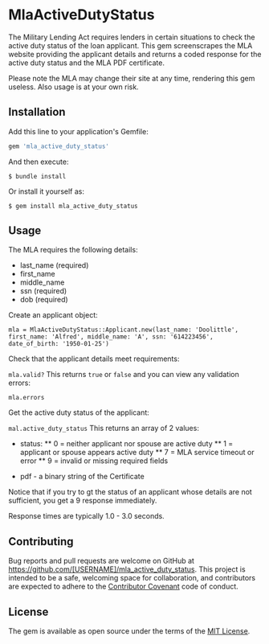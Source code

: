 # MlaActiveDutyStatus

The Military Lending Act requires lenders in certain situations to check the active duty status of the loan applicant. 
This gem screenscrapes the MLA website providing the applicant details and returns a coded response for the active duty status
and the MLA PDF certificate.

Please note the MLA may change their site at any time, rendering this gem useless. 
Also usage is at your own risk.

## Installation

Add this line to your application's Gemfile:

```ruby
gem 'mla_active_duty_status'
```

And then execute:

    $ bundle install

Or install it yourself as:

    $ gem install mla_active_duty_status

## Usage

The MLA requires the following details:
* last_name (required)
* first_name 
* middle_name
* ssn (required)
* dob (required)

Create an applicant object:

`mla = MlaActiveDutyStatus::Applicant.new(last_name: 'Doolittle', first_name: 'Alfred', middle_name: 'A', ssn: '614223456', date_of_birth: '1950-01-25')`

Check that the applicant details meet requirements:

`mla.valid?`
This returns `true` or `false` and you can view any validation errors:

`mla.errors`

Get the active duty status of the applicant:

`mal.active_duty_status`
This returns an array of 2 values:
* status:
**  0 = neither applicant nor spouse are active duty
** 1 = applicant or spouse appears active duty
** 7 = MLA service timeout or error
** 9 = invalid or missing required fields

* pdf - a binary string of the Certificate

Notice that if you try to gt the status of an applicant whose details are not sufficient, you get a 9 response immediately.

Response times are typically 1.0 - 3.0 seconds.

## Contributing

Bug reports and pull requests are welcome on GitHub at https://github.com/[USERNAME]/mla_active_duty_status. This project is intended to be a safe, welcoming space for collaboration, and contributors are expected to adhere to the [Contributor Covenant](http://contributor-covenant.org) code of conduct.


## License

The gem is available as open source under the terms of the [MIT License](http://opensource.org/licenses/MIT).

